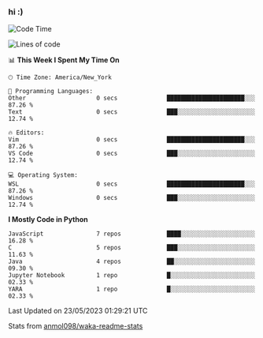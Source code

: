 ### hi :)

<!--START_SECTION:waka-->
![Code Time](http://img.shields.io/badge/Code%20Time-971%20hrs%209%20mins-blue)

![Lines of code](https://img.shields.io/badge/From%20Hello%20World%20I%27ve%20Written-3.5%20million%20lines%20of%20code-blue)

📊 **This Week I Spent My Time On** 

```text
🕑︎ Time Zone: America/New_York

💬 Programming Languages: 
Other                    0 secs              ██████████████████████░░░   87.26 % 
Text                     0 secs              ███░░░░░░░░░░░░░░░░░░░░░░   12.74 % 

🔥 Editors: 
Vim                      0 secs              ██████████████████████░░░   87.26 % 
VS Code                  0 secs              ███░░░░░░░░░░░░░░░░░░░░░░   12.74 % 

💻 Operating System: 
WSL                      0 secs              ██████████████████████░░░   87.26 % 
Windows                  0 secs              ███░░░░░░░░░░░░░░░░░░░░░░   12.74 % 
```

**I Mostly Code in Python** 

```text
JavaScript               7 repos             ████░░░░░░░░░░░░░░░░░░░░░   16.28 % 
C                        5 repos             ███░░░░░░░░░░░░░░░░░░░░░░   11.63 % 
Java                     4 repos             ██░░░░░░░░░░░░░░░░░░░░░░░   09.30 % 
Jupyter Notebook         1 repo              █░░░░░░░░░░░░░░░░░░░░░░░░   02.33 % 
YARA                     1 repo              █░░░░░░░░░░░░░░░░░░░░░░░░   02.33 % 
```




 Last Updated on 23/05/2023 01:29:21 UTC
<!--END_SECTION:waka-->

Stats from [anmol098/waka-readme-stats](https://github.com/anmol098/waka-readme-stats)